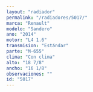 ```yaml
---
layout: "radiador"
permalink: "/radiadores/5017/"
marca: "Renault"
modelo: "Sandero"
ano: "2014"
motor: "L4 1.6"
transmision: "Estándar"
parte: "M-655"
clima: "Con clima"
alto: "18 7/8"
ancho: "16 1/8"
observaciones: ""
id: "5017"
---
```


